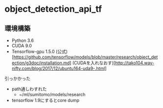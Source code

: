# object_detection_api_tf
## 環境構築
- Python 3.6
- CUDA 9.0
- Tensorflow-gpu 1.5.0
(公式)[https://github.com/tensorflow/models/blob/master/research/object_detection/g3doc/installation.md]
(CUDAを入れなおす)[http://tako104.way-nifty.com/blog/2017/12/ubuntu164-uda9-.html]

引っかかった
- path通しわすれた
  - ~/ml/sumitomo/models/research
- tensorflow 1.9にするとcore dump

